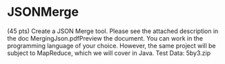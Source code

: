 # JSONMerge
(45 pts) Create a JSON Merge tool. Please see the attached description in the doc  MergingJson.pdfPreview the document. You can work in the programming language of your choice. However, the same project will be subject to MapReduce, which we will cover in Java. Test Data: 5by3.zip  

